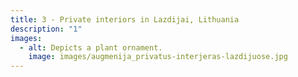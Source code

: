 ```yaml
---
title: 3 - Private interiors in Lazdijai, Lithuania
description: "1"
images:
  - alt: Depicts a plant ornament.
    image: images/augmenija_privatus-interjeras-lazdijuose.jpg
---
```

